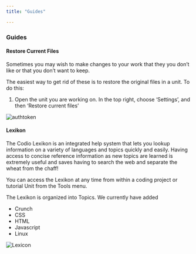 ```yaml
---
title: "Guides"

---
```


### Guides 

#### Restore Current Files
Sometimes you may wish to make changes to your work that they you don’t like or that you don’t want to keep. 

The easiest way to get rid of these is to restore the original files in a unit. 
To do this:

1. Open the unit you are working on. In the top right, choose ‘Settings’, and then ‘Restore current files’
<img alt="authtoken" src="/img/docs/xxxxxx.png" class="simple"/>

#### Lexikon

The Codio Lexikon is an integrated help system that lets you lookup information on a variety of languages and topics quickly and easily. Having access to concise reference information as new topics are learned is extremely useful and saves having to search the web and separate the wheat from the chaff!

You can access the Lexikon at any time from within a coding project or tutorial Unit from the Tools menu.

The Lexikon is organized into Topics. We currently have added 

- Crunch
- CSS
- HTML
- Javascript
- Linux

![Lexicon](/img/docs/lexicon.png)